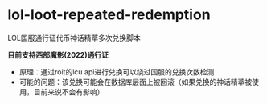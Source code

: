 # lol-loot-repeated-redemption
LOL国服通行证代币神话精萃多次兑换脚本

**目前支持西部魔影(2022)通行证**

- 原理：通过roit的lcu api进行兑换可以绕过国服的兑换次数检测
- 可能的问题：该兑换可能会在数据库层面上被回滚（如果兑换的神话精萃被使用，目前来说不会有影响）
